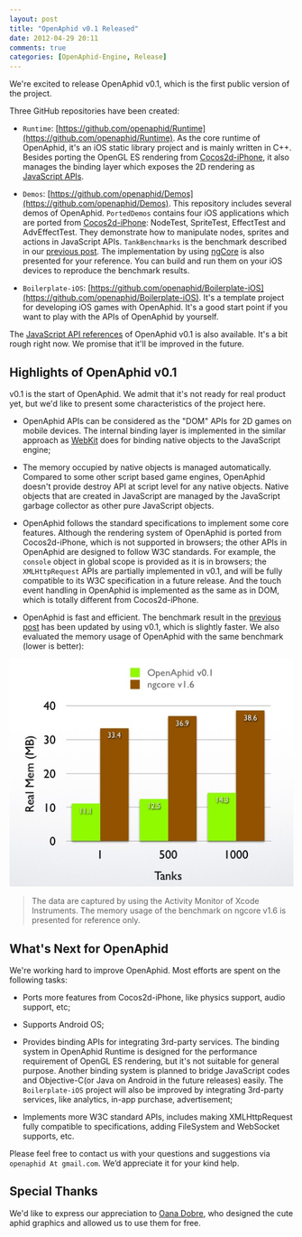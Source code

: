 ```yaml
---
layout: post
title: "OpenAphid v0.1 Released"
date: 2012-04-29 20:11
comments: true
categories: [OpenAphid-Engine, Release] 
---
```


We're excited to release OpenAphid v0.1, which is the first public version of the project.

Three GitHub repositories have been created:

<!-- more -->

+ `Runtime`: [https://github.com/openaphid/Runtime](https://github.com/openaphid/Runtime). As the core runtime of OpenAphid, it's an iOS static library project and is mainly written in C++. Besides porting the OpenGL ES rendering from [Cocos2d-iPhone](http://www.cocos2d-iphone.org/), it also manages the binding layer which exposes the 2D rendering as [JavaScript APIs](/api-doc/latest/index.html).

* `Demos`: [https://github.com/openaphid/Demos](https://github.com/openaphid/Demos). This repository includes several demos of OpenAphid. `PortedDemos` contains four iOS applications which are ported from [Cocos2d-iPhone](http://www.cocos2d-iphone.org/): NodeTest, SpriteTest, EffectTest and AdvEffectTest. They demonstrate how to manipulate nodes, sprites and actions in JavaScript APIs. `TankBenchmarks` is the benchmark described in our [previous post](/blog/2012/02/20/javascript-and-cocos2d-a-sneak-peek/). The implementation by using [ngCore](https://developer.mobage.com/) is also presented for your reference. You can build and run them on your iOS devices to reproduce the benchmark results.

* `Boilerplate-iOS`: [https://github.com/openaphid/Boilerplate-iOS](https://github.com/openaphid/Boilerplate-iOS). It's a template project for developing iOS games with OpenAphid. It's a good start point if you want to play with the APIs of OpenAphid by yourself.

The [JavaScript API references](/api-doc/latest/index.html) of OpenAphid v0.1 is also available. It's a bit rough right now. We promise that it'll be improved in the future.

## Highlights of OpenAphid v0.1

v0.1 is the start of OpenAphid. We admit that it's not ready for real product yet, but we'd like to present some characteristics of the project here.

- OpenAphid APIs can be considered as the "DOM" APIs for 2D games on mobile devices. The internal binding layer is implemented in the similar approach as [WebKit](http://www.webkit.org/) does for binding native objects to the JavaScript engine;

- The memory occupied by native objects is managed automatically. Compared to some other script based game engines, OpenAphid doesn't provide destroy API at script level for any native objects. Native objects that are created in JavaScript are managed by the JavaScript garbage collector as other pure JavaScript objects. 

- OpenAphid follows the standard specifications to implement some core features. Although the rendering system of OpenAphid is ported from Cocos2d-iPhone, which is not supported in browsers; the other APIs in OpenAphid are designed to follow W3C standards. For example, the `console` object in global scope is provided as it is in browsers; the `XMLHttpRequest` APIs are partially implemented in v0.1, and will be fully compatible to its W3C specification in a future release. And the touch event handling in OpenAphid is implemented as the same as in DOM, which is totally different from Cocos2d-iPhone.

- OpenAphid is fast and efficient. The benchmark result in the [previous post](/blog/2012/02/20/javascript-and-cocos2d-a-sneak-peek/) has been updated by using v0.1, which is slightly faster. We also evaluated the memory usage of OpenAphid with the same benchmark (lower is better):

![Real memory usage of OpenAphid and ngcore](/images/tank_benchmark_mem_v0.1.jpg "Real memory")

> The data are captured by using the Activity Monitor of Xcode Instruments. The memory usage of the benchmark on ngcore v1.6 is presented for reference only.

## What's Next for OpenAphid

We're working hard to improve OpenAphid. Most efforts are spent on the following tasks:

- Ports more features from Cocos2d-iPhone, like physics support, audio support, etc;

- Supports Android OS;

- Provides binding APIs for integrating 3rd-party services. The binding system in OpenAphid Runtime is designed for the performance requirement of OpenGL ES rendering, but it's not suitable for general purpose. Another binding system is planned to bridge JavaScript codes and Objective-C(or Java on Android in the future releases) easily. The `Boilerplate-iOS` project will also be improved by integrating 3rd-party services, like analytics, in-app purchase, advertisement;

- Implements more W3C standard APIs, includes making XMLHttpRequest fully compatible to specifications, adding FileSystem and WebSocket supports, etc.

Please feel free to contact us with your questions and suggestions via `openaphid At gmail.com`. We’d appreciate it for your kind help.

## Special Thanks

We'd like to express our appreciation to [Oana Dobre](http://wannadobre.carbonmade.com/), who designed the cute aphid graphics and allowed us to use them for free.






